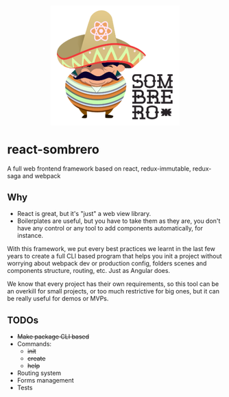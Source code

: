 <p align="center">
<img src="https://github.com/getapper/react-sombrero/blob/master/assets/img/sombrero.png" alt="logo" width="300" align="center"/>
</p>

# react-sombrero
A full web frontend framework based on react, redux-immutable, redux-saga and webpack

## Why

- React is great, but it's "just" a web view library.
- Boilerplates are useful, but you have to take them as they are, you don't have any control or any tool to add components automatically, for instance.

With this framework, we put every best practices we learnt in the last few years to create a full CLI based program that helps you init a project without worrying about webpack dev or production config, folders scenes and components structure, routing, etc. Just as Angular does.

We know that every project has their own requirements, so this tool can be an overkill for small projects, or too much restrictive for big ones, but it can be really useful for demos or MVPs.    

## TODOs

- ~~Make package CLI based~~
- Commands:
    - ~~init~~
    - ~~create~~
    - ~~help~~
- Routing system
- Forms management
- Tests 
